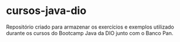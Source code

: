 # cursos-java-dio
Repositório criado para armazenar os exercícios e exemplos utilizado durante os cursos do Bootcamp Java da DIO junto com o Banco Pan.
